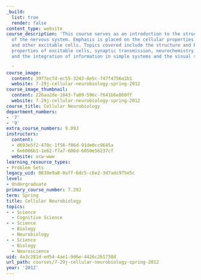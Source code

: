```yaml
---
_build:
  list: true
  render: false
content_type: website
course_description: 'This course serves as an introduction to the structure and function
  of the nervous system. Emphasis is placed on the cellular properties of neurons
  and other excitable cells. Topics covered include the structure and biophysical
  properties of excitable cells, synaptic transmission, neurochemistry, neurodevelopment,
  and the integration of information in simple systems and the visual system.

  '
course_image:
  content: 3977ecfd-ec55-3243-8e5c-747f4756a1b1
  website: 7-29j-cellular-neurobiology-spring-2012
course_image_thumbnail:
  content: 226aa2de-1843-fa09-596c-f641b6e860ff
  website: 7-29j-cellular-neurobiology-spring-2012
course_title: Cellular Neurobiology
department_numbers:
- '7'
- '9'
extra_course_numbers: 9.09J
instructors:
  content:
  - d693e5f2-470c-1f56-f86d-91de0cc9645a
  - 6e6006b1-1e62-f7a7-606d-6050e56237cf
  website: ocw-www
learning_resource_types:
- Problem Sets
legacy_uid: 0830e9a8-0aff-6dc5-c6e2-3d7adc975e5c
level:
- Undergraduate
primary_course_number: 7.29J
term: Spring
title: Cellular Neurobiology
topics:
- - Science
  - Cognitive Science
- - Science
  - Biology
  - Neurobiology
- - Science
  - Biology
  - Neuroscience
uid: 4a3c281d-ed54-4ae1-9d6e-4426c2b1738d
url_path: courses/7-29j-cellular-neurobiology-spring-2012
year: '2012'
---
```

